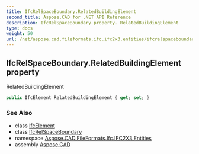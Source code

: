 ```yaml
---
title: IfcRelSpaceBoundary.RelatedBuildingElement
second_title: Aspose.CAD for .NET API Reference
description: IfcRelSpaceBoundary property. RelatedBuildingElement
type: docs
weight: 50
url: /net/aspose.cad.fileformats.ifc.ifc2x3.entities/ifcrelspaceboundary/relatedbuildingelement/
---
```

## IfcRelSpaceBoundary.RelatedBuildingElement property

RelatedBuildingElement

```csharp
public IfcElement RelatedBuildingElement { get; set; }
```

### See Also

* class [IfcElement](../../ifcelement/)
* class [IfcRelSpaceBoundary](../)
* namespace [Aspose.CAD.FileFormats.Ifc.IFC2X3.Entities](../../ifcrelspaceboundary/)
* assembly [Aspose.CAD](../../../)


